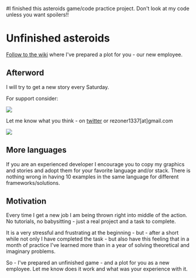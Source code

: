 #I finished this asteroids game/code practice project. Don't look at my code unless you want spoilers!!
# Unfinished asteroids

[Follow to the wiki](https://github.com/rezoner/unfinished-asteroids/wiki) where I've prepared a plot for you - our new employee.

## Afterword

I will try to get a new story every Saturday.

For support consider: 

[<img src="https://raw.githubusercontent.com/twolfson/gittip-badge/0.1.0/dist/gittip.png">](http://gratipay.com/rezoner/)

Let me know what you think - on [twitter](http://twitter.com/rezoner) or rezoner1337[at]gmail.com

<img src="http://i.imgur.com/XCCzd6f.png">

## More languages

If you are an experienced developer I encourage you to copy my graphics and stories and adopt them for your favorite language and/or stack. There is nothing wrong in having 10 examples in the same language for different frameworks/solutions.

## Motivation

Every time I get a new job I am being thrown right into middle of the action. No tutorials, no babysitting - just a real project and a task to complete.

It is a very stressful and frustrating at the beginning - but - after a short while not only I have completed the task - but also have this feeling that in a month of practice I've learned more than in a year of solving theoretical and imaginary problems.

So - I've prepared an unfinished game - and a plot for you as a new employee. 
Let me know does it work and what was your experience with it.
